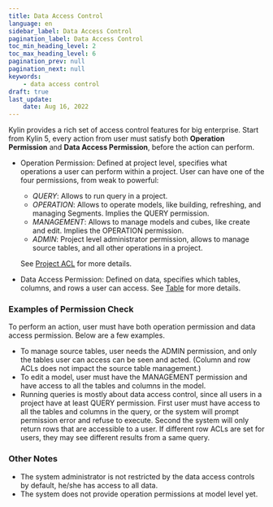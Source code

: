 ```yaml
---
title: Data Access Control
language: en
sidebar_label: Data Access Control
pagination_label: Data Access Control
toc_min_heading_level: 2
toc_max_heading_level: 6
pagination_prev: null
pagination_next: null
keywords:
    - data access control
draft: true
last_update:
    date: Aug 16, 2022
---
```



Kylin provides a rich set of access control features for big enterprise. Start from Kylin 5, every action from user must satisfy both **Operation Permission** and **Data Access Permission**, before the action can perform.

- Operation Permission: Defined at project level, specifies what operations a user can perform within a project.  User can have one of the four permissions, from weak to powerful:
  - *QUERY*: Allows to run query in a project.
  - *OPERATION*: Allows to operate models, like building, refreshing, and managing Segments. Implies the QUERY permission.
  - *MANAGEMENT*: Allows to manage models and cubes, like create and edit. Implies the OPERATION permission.
  - *ADMIN*: Project level administrator permission, allows to manage source tables, and all other operations in a project.
  
  See [Project ACL](project_acl.md) for more details.
  
- Data Access Permission: Defined on data, specifies which tables, columns, and rows a user can access. See [Table](acl_table.md) for more details.

###  Examples of Permission Check

To perform an action, user must have both operation permission and data access permission. Below are a few examples.

- To manage source tables, user needs the ADMIN permission, and only the tables user can access can be seen and acted. (Column and row ACLs does not impact the source table management.)
- To edit a model, user must have the MANAGEMENT permission and have access to all the tables and columns in the model.
- Running queries is mostly about data access control, since all users in a project have at least QUERY permission. First user must have access to all the tables and columns in the query, or the system will prompt permission error and refuse to execute. Second the system will only return rows that are accessible to a user. If different row ACLs are set for users, they may see different results from a same query.

### Other Notes

- The system administrator is not restricted by the data access controls by default, he/she has access to all data.
- The system does not provide operation permissions at model level yet.
